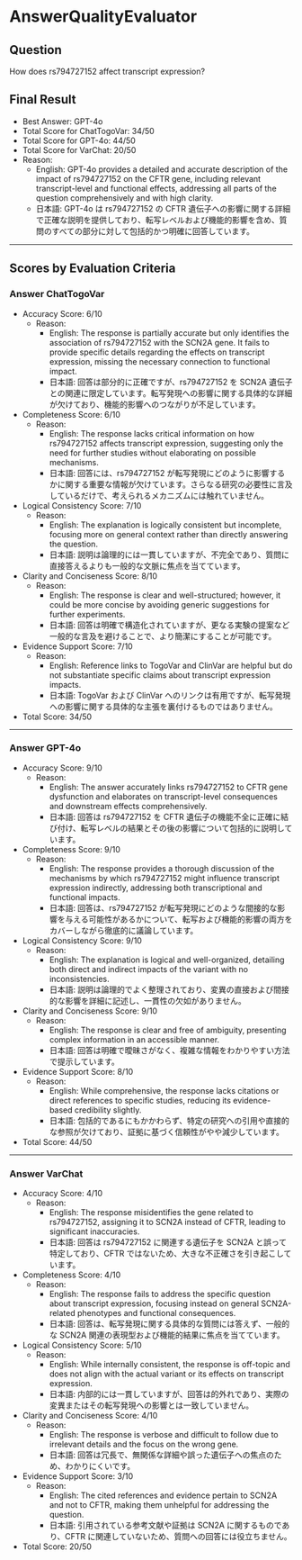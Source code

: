 # AnswerQualityEvaluator

## Question

How does rs794727152 affect transcript expression?

## Final Result

- Best Answer: GPT-4o
- Total Score for ChatTogoVar: 34/50
- Total Score for GPT-4o: 44/50
- Total Score for VarChat: 20/50
- Reason:
  - English: GPT-4o provides a detailed and accurate description of the impact of rs794727152 on the CFTR gene, including relevant transcript-level and functional effects, addressing all parts of the question comprehensively and with high clarity.
  - 日本語: GPT-4o は rs794727152 の CFTR 遺伝子への影響に関する詳細で正確な説明を提供しており、転写レベルおよび機能的影響を含め、質問のすべての部分に対して包括的かつ明確に回答しています。

---

## Scores by Evaluation Criteria

### Answer ChatTogoVar
- Accuracy Score: 6/10
  - Reason: 
    - English: The response is partially accurate but only identifies the association of rs794727152 with the SCN2A gene. It fails to provide specific details regarding the effects on transcript expression, missing the necessary connection to functional impact.
    - 日本語: 回答は部分的に正確ですが、rs794727152 を SCN2A 遺伝子との関連に限定しています。転写発現への影響に関する具体的な詳細が欠けており、機能的影響へのつながりが不足しています。
- Completeness Score: 6/10
  - Reason: 
    - English: The response lacks critical information on how rs794727152 affects transcript expression, suggesting only the need for further studies without elaborating on possible mechanisms.
    - 日本語: 回答には、rs794727152 が転写発現にどのように影響するかに関する重要な情報が欠けています。さらなる研究の必要性に言及しているだけで、考えられるメカニズムには触れていません。
- Logical Consistency Score: 7/10
  - Reason: 
    - English: The explanation is logically consistent but incomplete, focusing more on general context rather than directly answering the question.
    - 日本語: 説明は論理的には一貫していますが、不完全であり、質問に直接答えるよりも一般的な文脈に焦点を当てています。
- Clarity and Conciseness Score: 8/10
  - Reason: 
    - English: The response is clear and well-structured; however, it could be more concise by avoiding generic suggestions for further experiments.
    - 日本語: 回答は明確で構造化されていますが、更なる実験の提案など一般的な言及を避けることで、より簡潔にすることが可能です。
- Evidence Support Score: 7/10
  - Reason: 
    - English: Reference links to TogoVar and ClinVar are helpful but do not substantiate specific claims about transcript expression impacts.
    - 日本語: TogoVar および ClinVar へのリンクは有用ですが、転写発現への影響に関する具体的な主張を裏付けるものではありません。
- Total Score: 34/50

---

### Answer GPT-4o
- Accuracy Score: 9/10
  - Reason: 
    - English: The answer accurately links rs794727152 to CFTR gene dysfunction and elaborates on transcript-level consequences and downstream effects comprehensively.
    - 日本語: 回答は rs794727152 を CFTR 遺伝子の機能不全に正確に結び付け、転写レベルの結果とその後の影響について包括的に説明しています。
- Completeness Score: 9/10
  - Reason: 
    - English: The response provides a thorough discussion of the mechanisms by which rs794727152 might influence transcript expression indirectly, addressing both transcriptional and functional impacts.
    - 日本語: 回答は、rs794727152 が転写発現にどのような間接的な影響を与える可能性があるかについて、転写および機能的影響の両方をカバーしながら徹底的に議論しています。
- Logical Consistency Score: 9/10
  - Reason: 
    - English: The explanation is logical and well-organized, detailing both direct and indirect impacts of the variant with no inconsistencies.
    - 日本語: 説明は論理的でよく整理されており、変異の直接および間接的な影響を詳細に記述し、一貫性の欠如がありません。
- Clarity and Conciseness Score: 9/10
  - Reason: 
    - English: The response is clear and free of ambiguity, presenting complex information in an accessible manner.
    - 日本語: 回答は明確で曖昧さがなく、複雑な情報をわかりやすい方法で提示しています。
- Evidence Support Score: 8/10
  - Reason: 
    - English: While comprehensive, the response lacks citations or direct references to specific studies, reducing its evidence-based credibility slightly.
    - 日本語: 包括的であるにもかかわらず、特定の研究への引用や直接的な参照が欠けており、証拠に基づく信頼性がやや減少しています。
- Total Score: 44/50

---

### Answer VarChat
- Accuracy Score: 4/10
  - Reason: 
    - English: The response misidentifies the gene related to rs794727152, assigning it to SCN2A instead of CFTR, leading to significant inaccuracies.
    - 日本語: 回答は rs794727152 に関連する遺伝子を SCN2A と誤って特定しており、CFTR ではないため、大きな不正確さを引き起こしています。
- Completeness Score: 4/10
  - Reason: 
    - English: The response fails to address the specific question about transcript expression, focusing instead on general SCN2A-related phenotypes and functional consequences.
    - 日本語: 回答は、転写発現に関する具体的な質問には答えず、一般的な SCN2A 関連の表現型および機能的結果に焦点を当てています。
- Logical Consistency Score: 5/10
  - Reason: 
    - English: While internally consistent, the response is off-topic and does not align with the actual variant or its effects on transcript expression.
    - 日本語: 内部的には一貫していますが、回答は的外れであり、実際の変異またはその転写発現への影響とは一致していません。
- Clarity and Conciseness Score: 4/10
  - Reason: 
    - English: The response is verbose and difficult to follow due to irrelevant details and the focus on the wrong gene.
    - 日本語: 回答は冗長で、無関係な詳細や誤った遺伝子への焦点のため、わかりにくいです。
- Evidence Support Score: 3/10
  - Reason: 
    - English: The cited references and evidence pertain to SCN2A and not to CFTR, making them unhelpful for addressing the question.
    - 日本語: 引用されている参考文献や証拠は SCN2A に関するものであり、CFTR に関連していないため、質問への回答には役立ちません。
- Total Score: 20/50